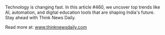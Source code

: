 Technology is changing fast. In this article #460, we uncover top trends like AI, automation, and digital education tools that are shaping India's future. Stay ahead with Think News Daily.

Read more at: www.thinknewsdaily.com